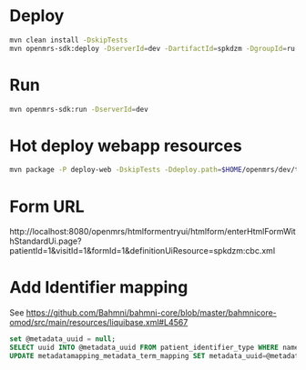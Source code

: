 # Deploy

```sh
mvn clean install -DskipTests
mvn openmrs-sdk:deploy -DserverId=dev -DartifactId=spkdzm -DgroupId=ru.spkdzm.openmrs -Dversion=1.0.0-SNAPSHOT
```

# Run

```sh
mvn openmrs-sdk:run -DserverId=dev
```

# Hot deploy webapp resources

```sh
mvn package -P deploy-web -DskipTests -Ddeploy.path=$HOME/openmrs/dev/tmp/openmrs/
```

# Form URL

http://localhost:8080/openmrs/htmlformentryui/htmlform/enterHtmlFormWithStandardUi.page?patientId=1&visitId=1&formId=1&definitionUiResource=spkdzm:cbc.xml

# Add Identifier mapping

See https://github.com/Bahmni/bahmni-core/blob/master/bahmnicore-omod/src/main/resources/liquibase.xml#L4567

```sql
set @metadata_uuid = null;
SELECT uuid INTO @metadata_uuid FROM patient_identifier_type WHERE name = "Patient Identifier";
UPDATE metadatamapping_metadata_term_mapping SET metadata_uuid=@metadata_uuid WHERE code="emr.primaryIdentifierType";
```
